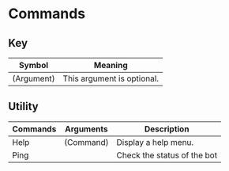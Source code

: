 # Commands

## Key
| Symbol     | Meaning                    |
| ---------- | -------------------------- |
| (Argument) | This argument is optional. |

## Utility
| Commands | Arguments | Description                 |
| -------- | --------- | --------------------------- |
| Help     | (Command) | Display a help menu.        |
| Ping     | <none>    | Check the status of the bot |

